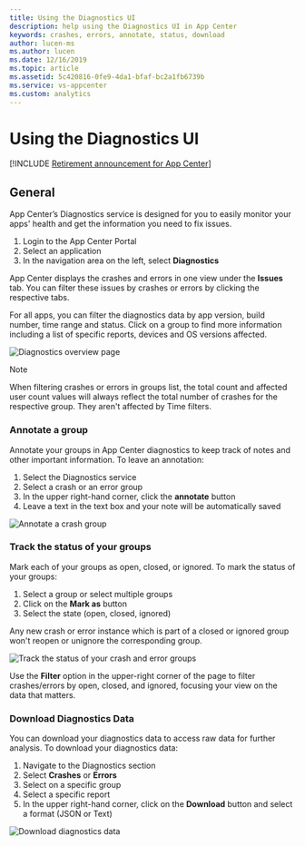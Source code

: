 ```yaml
---
title: Using the Diagnostics UI
description: help using the Diagnostics UI in App Center
keywords: crashes, errors, annotate, status, download
author: lucen-ms
ms.author: lucen
ms.date: 12/16/2019
ms.topic: article
ms.assetid: 5c420816-0fe9-4da1-bfaf-bc2a1fb6739b
ms.service: vs-appcenter
ms.custom: analytics 
---
```


# Using the Diagnostics UI

[!INCLUDE [Retirement announcement for App Center](../includes/retirement.md)]

## General

App Center’s Diagnostics service is designed for you to easily monitor your apps' health and get the information you need to fix issues. 

1. Login to the App Center Portal
2. Select an application
3. In the navigation area on the left, select **Diagnostics**

App Center displays the crashes and errors in one view under the **Issues** tab. You can filter these issues by crashes or errors by clicking the respective tabs. 

For all apps, you can filter the diagnostics data by app version, build number, time range and status. Click on a group to find more information including a list of specific reports, devices and OS versions affected.

![Diagnostics overview page](~/diagnostics/images/diagnostics-overview.png)

> [!NOTE]
> When filtering crashes or errors in groups list, the total count and affected user count values will always reflect the total number of crashes for the respective group. They aren't affected by Time filters.

### Annotate a group

Annotate your groups in App Center diagnostics to keep track of notes and other important information. To leave an annotation:

1. Select the Diagnostics service
2. Select a crash or an error group
3. In the upper right-hand corner, click the **annotate** button
4. Leave a text in the text box and your note will be automatically saved

![Annotate a crash group](~/diagnostics/images/new-annotate.png)

### Track the status of your groups

Mark each of your groups as open, closed, or ignored. To mark the status of your groups:

1. Select a group or select multiple groups
2. Click on the **Mark as** button  
3. Select the state (open, closed, ignored)

Any new crash or error instance which is part of a closed or ignored group won't reopen or unignore the corresponding group.

![Track the status of your crash and error groups](~/diagnostics/images/track-status.png)

Use the **Filter** option in the upper-right corner of the page to filter crashes/errors by open, closed, and ignored, focusing your view on the data that matters.

### Download Diagnostics Data

You can download your diagnostics data to access raw data for further analysis. To download your diagnostics data:  

1. Navigate to the Diagnostics section
2. Select **Crashes** or **Errors**
3. Select on a specific group
4. Select a specific report
5. In the upper right-hand corner, click on the **Download** button and select a format (JSON or Text)

![Download diagnostics data](~/diagnostics/images/new-download.png)
